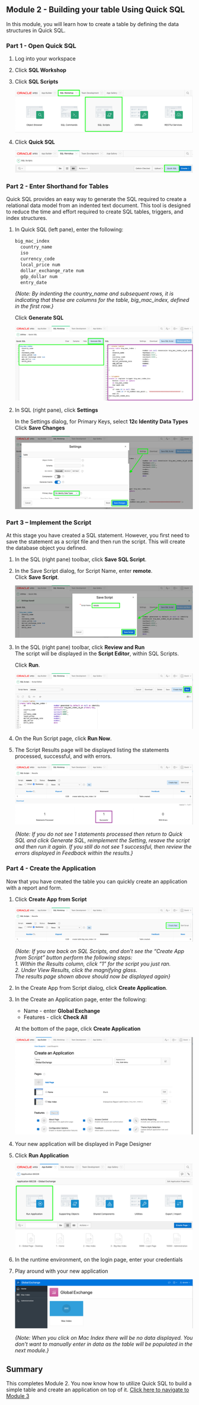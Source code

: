 ## Module 2 - Building your table Using Quick SQL

In this module, you will learn how to create a table by defining the data structures in Quick SQL. 

### **Part 1** - Open Quick SQL
1. Log into your workspace
2. Click **SQL Workshop**
3. Click **SQL Scripts**

    ![](images/2/go-sql-scripts.png)
    
4. Click **Quick SQL**

    ![](images/2/go-quick-sql.png)

### **Part 2** - Enter Shorthand for Tables
Quick SQL provides an easy way to generate the SQL required to create a relational data model from an indented text document. This tool is designed to reduce the time and effort required to create SQL tables, triggers, and index structures.

1. In Quick SQL (left pane), enter the following:

    ```
    big_mac_index  
      country_name  
      iso
      currency_code 
      local_price num 
      dollar_exchange_rate num 
      gdp_dollar num 
      entry_date
    ```

    *{Note: By indenting the _country\_name_ and subsequent rows, it is indicating that these are columns for the table, _big\_mac\_index_, defined in the first row.}*

    Click **Generate SQL**

    ![](images/2/enter-table.png)

2. In SQL (right pane), click **Settings** 

    In the Settings dialog, for Primary Keys, select **12c Identity Data Types**  
    Click **Save Changes**   

    ![](images/2/set-settings.png)

### **Part 3** – Implement the Script
At this stage you have created a SQL statement. However, you first need to save the statement as a script file and then run the script. This will create the database object you defined.

1. In the SQL (right pane) toolbar, click **Save SQL Script**.
2. In the Save Script dialog, for Script Name, enter **remote**.   
    Click **Save Script**.

    ![](images/2/save-script.png)
    
3. In the SQL (right pane) toolbar, click **Review and Run**    
    The script will be displayed in the **Script Editor**, within SQL Scripts.
    
    Click **Run**.

    ![](images/2/run-script.png)

4. On the Run Script page, click **Run Now**.  
5. The Script Results page will be displayed listing the statements processed, successful, and with errors.

    ![](images/2/results.png)

    *{Note: If you do not see 1 statements processed then return to Quick SQL and click _Generate SQL_, reimplement the Setting, resave the script and then run it again. If you still do not see 1 successful, then review the errors displayed in Feedback within the results.}*

### **Part 4** - Create the Application
Now that you have created the table you can quickly create an application with a report and form.

1. Click **Create App from Script**

    ![](images/2/go-create-app.png)

    *{Note: If you are back on SQL Scripts, and don’t see the “Create
App from Script” button perform the following steps:*   
    *1. Within the Results column, click “1” for the script you just ran.*  
    *2. Under View Results, click the magnifying glass*.  
    *The results page shown above should now be displayed again}*

2. In the Create App from Script dialog, click **Create Application**.
3. In the Create an Application page, enter the following:
    - Name - enter **Global Exchange**
    - Features - click **Check All**

    At the bottom of the page, click **Create Application**

    ![](images/2/set-create-app.png)

4. Your new application will be displayed in Page Designer
5. Click **Run Application**

    ![](images/2/run-app.png)

6. In the runtime environment, on the login page, enter your credentials
7. Play around with your new application

    ![](images/2/runtime-app.png)

    *{Note: When you click on Mac Index there will be no data displayed. You don't want to manually enter in data as the table will be populated in the next module.}*

## Summary
This completes Module 2. You now know how to utilize Quick SQL to build a simple table and create an application on top of it. [Click here to navigate to Module 3](3-populating-table.md)
